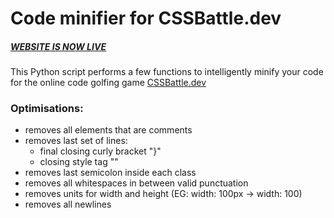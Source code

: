 # Code minifier for CSSBattle.dev


##### [WEBSITE IS NOW LIVE](https://cssbattle-minifier.onrender.com/)


This Python script performs a few functions to intelligently minify your code for the online code golfing game [CSSBattle.dev](https://cssbattle.dev/)

### Optimisations:
* removes all elements that are comments
* removes last set of lines:
  * final closing curly bracket "}"
  * closing style tag "</style>"
 * removes last semicolon inside each class
 * removes all whitespaces in between valid punctuation
 * removes units for width and height (EG: width: 100px -> width: 100)
 * removes all newlines